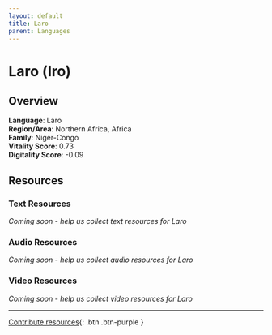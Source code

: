 ```yaml
---
layout: default
title: Laro
parent: Languages
---
```


# Laro (lro)

## Overview

**Language**: Laro  
**Region/Area**: Northern Africa, Africa  
**Family**: Niger-Congo  
**Vitality Score**: 0.73  
**Digitality Score**: -0.09  

## Resources

### Text Resources
*Coming soon - help us collect text resources for Laro*

### Audio Resources
*Coming soon - help us collect audio resources for Laro*

### Video Resources
*Coming soon - help us collect video resources for Laro*

---

[Contribute resources](https://fairtrain.github.io/){: .btn .btn-purple }
